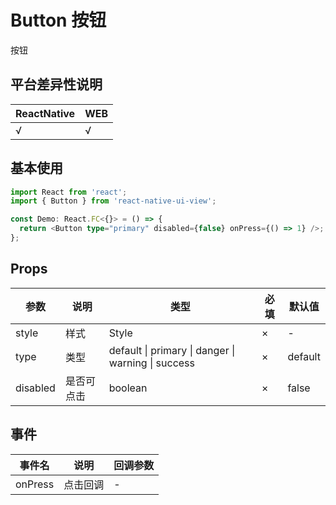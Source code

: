 # Button 按钮

按钮

## 平台差异性说明

| ReactNative | WEB |
| ----------- | --- |
| √           | √   |

## 基本使用

```typescript
import React from 'react';
import { Button } from 'react-native-ui-view';

const Demo: React.FC<{}> = () => {
  return <Button type="primary" disabled={false} onPress={() => 1} />;
};
```

## Props

| 参数     | 说明       | 类型                                               | 必填 | 默认值  |
| -------- | ---------- | -------------------------------------------------- | ---- | ------- |
| style    | 样式       | Style                                              | ×    | -       |
| type     | 类型       | default \| primary \| danger \| warning \| success | ×    | default |
| disabled | 是否可点击 | boolean                                            | ×    | false   |

## 事件

| 事件名  | 说明     | 回调参数 |
| ------- | -------- | -------- |
| onPress | 点击回调 | -        |
